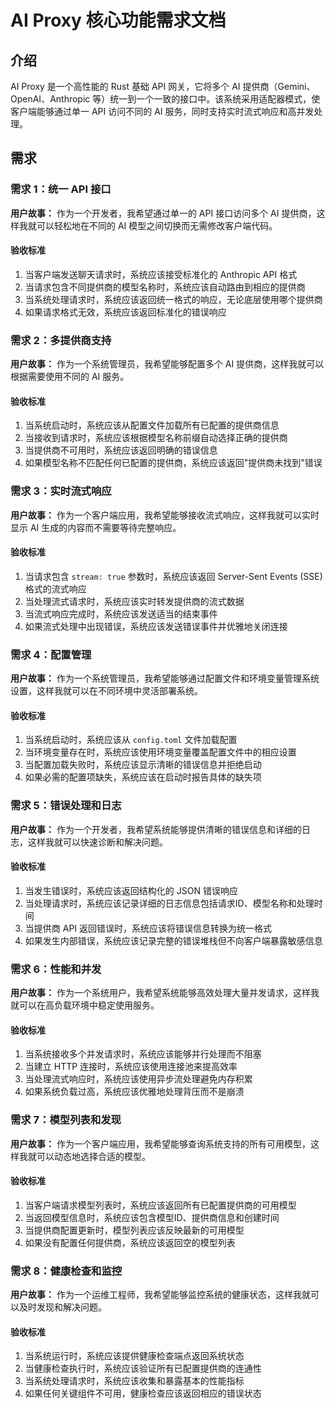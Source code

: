 # AI Proxy 核心功能需求文档

## 介绍

AI Proxy 是一个高性能的 Rust 基础 API 网关，它将多个 AI 提供商（Gemini、OpenAI、Anthropic 等）统一到一个一致的接口中。该系统采用适配器模式，使客户端能够通过单一 API 访问不同的 AI 服务，同时支持实时流式响应和高并发处理。

## 需求

### 需求 1：统一 API 接口

**用户故事：** 作为一个开发者，我希望通过单一的 API 接口访问多个 AI 提供商，这样我就可以轻松地在不同的 AI 模型之间切换而无需修改客户端代码。

#### 验收标准

1. 当客户端发送聊天请求时，系统应该接受标准化的 Anthropic API 格式
2. 当请求包含不同提供商的模型名称时，系统应该自动路由到相应的提供商
3. 当系统处理请求时，系统应该返回统一格式的响应，无论底层使用哪个提供商
4. 如果请求格式无效，系统应该返回标准化的错误响应

### 需求 2：多提供商支持

**用户故事：** 作为一个系统管理员，我希望能够配置多个 AI 提供商，这样我就可以根据需要使用不同的 AI 服务。

#### 验收标准

1. 当系统启动时，系统应该从配置文件加载所有已配置的提供商信息
2. 当接收到请求时，系统应该根据模型名称前缀自动选择正确的提供商
3. 当提供商不可用时，系统应该返回明确的错误信息
4. 如果模型名称不匹配任何已配置的提供商，系统应该返回"提供商未找到"错误

### 需求 3：实时流式响应

**用户故事：** 作为一个客户端应用，我希望能够接收流式响应，这样我就可以实时显示 AI 生成的内容而不需要等待完整响应。

#### 验收标准

1. 当请求包含 `stream: true` 参数时，系统应该返回 Server-Sent Events (SSE) 格式的流式响应
2. 当处理流式请求时，系统应该实时转发提供商的流式数据
3. 当流式响应完成时，系统应该发送适当的结束事件
4. 如果流式处理中出现错误，系统应该发送错误事件并优雅地关闭连接

### 需求 4：配置管理

**用户故事：** 作为一个系统管理员，我希望能够通过配置文件和环境变量管理系统设置，这样我就可以在不同环境中灵活部署系统。

#### 验收标准

1. 当系统启动时，系统应该从 `config.toml` 文件加载配置
2. 当环境变量存在时，系统应该使用环境变量覆盖配置文件中的相应设置
3. 当配置加载失败时，系统应该显示清晰的错误信息并拒绝启动
4. 如果必需的配置项缺失，系统应该在启动时报告具体的缺失项

### 需求 5：错误处理和日志

**用户故事：** 作为一个开发者，我希望系统能够提供清晰的错误信息和详细的日志，这样我就可以快速诊断和解决问题。

#### 验收标准

1. 当发生错误时，系统应该返回结构化的 JSON 错误响应
2. 当处理请求时，系统应该记录详细的日志信息包括请求ID、模型名称和处理时间
3. 当提供商 API 返回错误时，系统应该将错误信息转换为统一格式
4. 如果发生内部错误，系统应该记录完整的错误堆栈但不向客户端暴露敏感信息

### 需求 6：性能和并发

**用户故事：** 作为一个系统用户，我希望系统能够高效处理大量并发请求，这样我就可以在高负载环境中稳定使用服务。

#### 验收标准

1. 当系统接收多个并发请求时，系统应该能够并行处理而不阻塞
2. 当建立 HTTP 连接时，系统应该使用连接池来提高效率
3. 当处理流式响应时，系统应该使用异步流处理避免内存积累
4. 如果系统负载过高，系统应该优雅地处理背压而不是崩溃

### 需求 7：模型列表和发现

**用户故事：** 作为一个客户端应用，我希望能够查询系统支持的所有可用模型，这样我就可以动态地选择合适的模型。

#### 验收标准

1. 当客户端请求模型列表时，系统应该返回所有已配置提供商的可用模型
2. 当返回模型信息时，系统应该包含模型ID、提供商信息和创建时间
3. 当提供商配置更新时，模型列表应该反映最新的可用模型
4. 如果没有配置任何提供商，系统应该返回空的模型列表

### 需求 8：健康检查和监控

**用户故事：** 作为一个运维工程师，我希望能够监控系统的健康状态，这样我就可以及时发现和解决问题。

#### 验收标准

1. 当系统运行时，系统应该提供健康检查端点返回系统状态
2. 当健康检查执行时，系统应该验证所有已配置提供商的连通性
3. 当系统处理请求时，系统应该收集和暴露基本的性能指标
4. 如果任何关键组件不可用，健康检查应该返回相应的错误状态